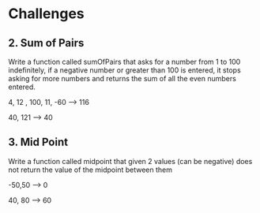 # Challenges

## 2. Sum of Pairs

Write a function called sumOfPairs that asks for a number from 1 to 100 indefinitely, if a negative number or greater than 100 is entered, it stops asking for more numbers and returns the sum of all the even numbers entered.

4, 12 , 100, 11, -60 --> 116

40, 121 --> 40

## 3. Mid Point

Write a function called midpoint that given 2 values ​​(can be negative) does not return the value of the midpoint between them

-50,50 --> 0

40, 80 --> 60